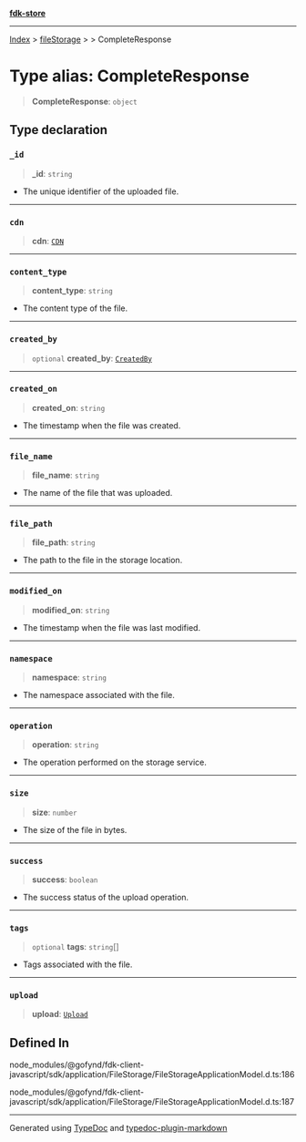 [**fdk-store**](../../../README.md)
***

[Index](../../../API.md) > [fileStorage](../../README.md) > [<internal>](../README.md) > CompleteResponse

# Type alias: CompleteResponse

> **CompleteResponse**: `object`

## Type declaration

### `_id`

> **\_id**: `string`

- The unique identifier of the uploaded file.

***

### `cdn`

> **cdn**: [`CDN`](type-alias.CDN.md)

***

### `content_type`

> **content\_type**: `string`

- The content type of the file.

***

### `created_by`

> `optional` **created\_by**: [`CreatedBy`](type-alias.CreatedBy.md)

***

### `created_on`

> **created\_on**: `string`

- The timestamp when the file was created.

***

### `file_name`

> **file\_name**: `string`

- The name of the file that was uploaded.

***

### `file_path`

> **file\_path**: `string`

- The path to the file in the storage location.

***

### `modified_on`

> **modified\_on**: `string`

- The timestamp when the file was last modified.

***

### `namespace`

> **namespace**: `string`

- The namespace associated with the file.

***

### `operation`

> **operation**: `string`

- The operation performed on the storage service.

***

### `size`

> **size**: `number`

- The size of the file in bytes.

***

### `success`

> **success**: `boolean`

- The success status of the upload operation.

***

### `tags`

> `optional` **tags**: `string`[]

- Tags associated with the file.

***

### `upload`

> **upload**: [`Upload`](type-alias.Upload.md)

## Defined In

node\_modules/@gofynd/fdk-client-javascript/sdk/application/FileStorage/FileStorageApplicationModel.d.ts:186

node\_modules/@gofynd/fdk-client-javascript/sdk/application/FileStorage/FileStorageApplicationModel.d.ts:187

***
Generated using [TypeDoc](https://typedoc.org/) and [typedoc-plugin-markdown](https://www.npmjs.com/package/typedoc-plugin-markdown)
